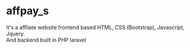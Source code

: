 # affpay_s
It's a affliate website frontend based HTML, CSS (Bootstrap), Javascript, Jquery.<br>
And backend built in PHP laravel
